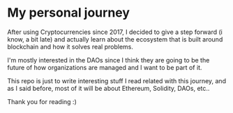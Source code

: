 # My personal journey 
After using Cryptocurrencies since 2017, I decided to give a step forward (i know, a bit late) and actually learn about the ecosystem that is built around blockchain and how it solves real problems.

I'm mostly interested in the DAOs since I think they are going to be the future of how organizations are managed and I want to be part of it.

This repo is just to write interesting stuff I read related with this journey, and as I said before, most of it will be about Ethereum, Solidity, DAOs, etc..

Thank you for reading :)
